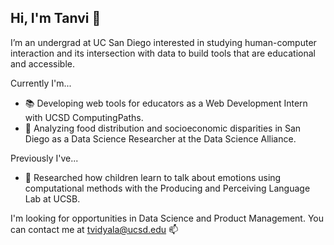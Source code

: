 ## Hi, I'm Tanvi 👋

I’m an undergrad at UC San Diego interested in studying human-computer interaction and its intersection with data to build tools that are educational and accessible. 

Currently I'm...
- 📚 Developing web tools for educators as a Web Development Intern with UCSD ComputingPaths.
- 🍎 Analyzing food distribution and socioeconomic disparities in San Diego as a Data Science Researcher at the Data Science Alliance.
  
Previously I've...
- 💬 Researched how children learn to talk about emotions using computational methods with the Producing and Perceiving Language Lab at UCSB.

I'm looking for opportunities in Data Science and Product Management. You can contact me at tvidyala@ucsd.edu 📫 
